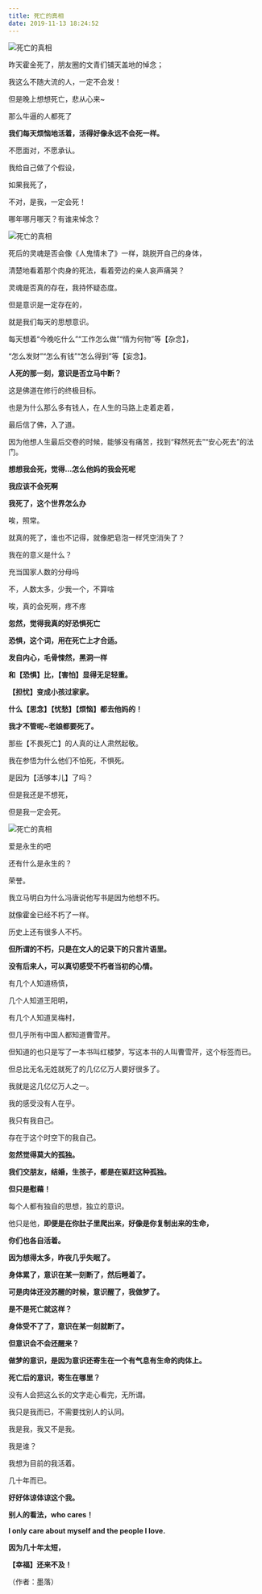 ```yaml
---
title: 死亡的真相
date: 2019-11-13 18:24:52
---
```


 ![死亡的真相](http://p1.pstatp.com/large/pgc-image/15210913232337d049ed88a)

 昨天霍金死了，朋友圈的文青们铺天盖地的悼念；

 我这么不随大流的人，一定不会发！

 但是晚上想想死亡，悲从心来~

 那么牛逼的人都死了

 **我们每天烦恼地活着，活得好像永远不会死一样。**

 不愿面对，不愿承认。

 我给自己做了个假设，

 如果我死了，

 不对，是我，一定会死！

 哪年哪月哪天？有谁来悼念？

 ![死亡的真相](http://p1.pstatp.com/large/pgc-image/15210915106465e92776e9f)

 死后的灵魂是否会像《人鬼情未了》一样，跳脱开自己的身体，

 清楚地看着那个肉身的死法，看着旁边的亲人哀声痛哭？

 灵魂是否真的存在，我持怀疑态度。

 但是意识是一定存在的，

 就是我们每天的思想意识。

 每天想着“今晚吃什么”“工作怎么做”“情为何物”等【杂念】，

 “怎么发财”“怎么有钱”“怎么得到”等【妄念】。

 **人死的那一刻，意识是否立马中断？**

 这是佛道在修行的终极目标。

 也是为什么那么多有钱人，在人生的马路上走着走着，

 最后信了佛，入了道。

 因为他想人生最后交卷的时候，能够没有痛苦，找到“释然死去”“安心死去”的法门。

 **想想我会死，觉得...怎么他妈的我会死呢**

 **我应该不会死啊**

 **我死了，这个世界怎么办**

 唉，照常。

 就真的死了，谁也不记得，就像肥皂泡一样凭空消失了？

 我在的意义是什么？

 充当国家人数的分母吗

 不，人数太多，少我一个，不算啥

 唉，真的会死啊，疼不疼

 **忽然，觉得我真的好恐惧死亡**

 **恐惧，这个词，用在死亡上才合适。**

 **发自内心，毛骨悚然，黑洞一样**

 **和【恐惧】比，【害怕】显得无足轻重。**

 **【担忧】变成小孩过家家。**

 **什么【思念】【忧愁】【烦恼】都去他妈的！**

 **我才不管呢~老娘都要死了。**

 那些【不畏死亡】的人真的让人肃然起敬。

 我在参悟为什么他们不怕死，不惧死。

 是因为【活够本儿】了吗？

 但是我还是不想死，

 但是我一定会死。

 ![死亡的真相](http://p1.pstatp.com/large/pgc-image/1521091539510acedec69cf)

 爱是永生的吧

 还有什么是永生的？

 荣誉。

 我立马明白为什么冯唐说他写书是因为他想不朽。

 就像霍金已经不朽了一样。

 历史上还有很多人不朽。

 **但所谓的不朽，只是在文人的记录下的只言片语里。**

 **没有后来人，可以真切感受不朽者当初的心情。**

 有几个人知道杨慎，

 几个人知道王阳明，

 有几个人知道吴梅村，

 但几乎所有中国人都知道曹雪芹。

 但知道的也只是写了一本书叫红楼梦，写这本书的人叫曹雪芹，这个标签而已。

 但总比无名无姓就死了的几亿亿万人要好很多了。

 我就是这几亿亿万人之一。

 我的感受没有人在乎。

 我只有我自己。

 存在于这个时空下的我自己。

 **忽然觉得莫大的孤独。**

 **我们交朋友，结婚，生孩子，都是在驱赶这种孤独。**

 **但只是慰藉！**

 每个人都有独自的思想，独立的意识。

 他只是他，**即便是在你肚子里爬出来，好像是你复制出来的生命，**

 **你们也各自活着。**

 **因为想得太多，昨夜几乎失眠了。**

 **身体累了，意识在某一刻断了，然后睡着了。**

 **可是肉体还没苏醒的时候，意识醒了，我做梦了。**

 **是不是死亡就这样？**

 **身体受不了了，意识在某一刻就断了。**

 **但意识会不会还醒来？**

 **做梦的意识，是因为意识还寄生在一个有气息有生命的肉体上。**

 **死亡后的意识，寄生在哪里？**

 没有人会把这么长的文字走心看完，无所谓。

 我只是我而已，不需要找别人的认同。

 我是我，我又不是我。

 我是谁？

 我想为目前的我活着。

 几十年而已。

 **好好体谅体谅这个我。**

 **别人的看法，who cares！**

 **I only care about myself and the people I love.**

 **因为几十年太短，**

 **【幸福】还来不及！**

 （作者：墨落）

